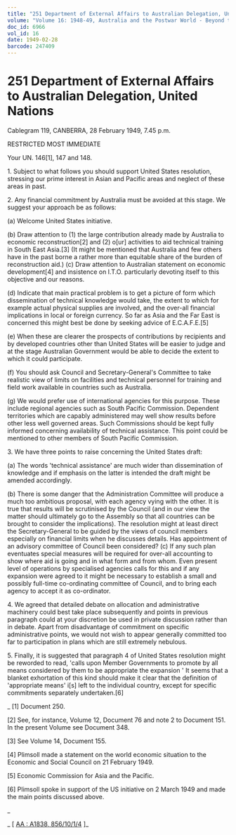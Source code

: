 ```yaml
---
title: "251 Department of External Affairs to Australian Delegation, United Nations"
volume: "Volume 16: 1948-49, Australia and the Postwar World - Beyond the Region"
doc_id: 6966
vol_id: 16
date: 1949-02-28
barcode: 247409
---
```


# 251 Department of External Affairs to Australian Delegation, United Nations

Cablegram 119, CANBERRA, 28 February 1949, 7.45 p.m.

RESTRICTED MOST IMMEDIATE

Your UN. 146[1], 147 and 148.

1\. Subject to what follows you should support United States resolution, stressing our prime interest in Asian and Pacific areas and neglect of these areas in past.

2\. Any financial commitment by Australia must be avoided at this stage. We suggest your approach be as follows:

(a) Welcome United States initiative.

(b) Draw attention to (1) the large contribution already made by Australia to economic reconstruction[2] and (2) o[ur] activities to aid technical training in South East Asia.[3] (It might be mentioned that Australia and few others have in the past borne a rather more than equitable share of the burden of reconstruction aid.) (c) Draw attention to Australian statement on economic development[4] and insistence on I.T.O. particularly devoting itself to this objective and our reasons.

(d) Indicate that main practical problem is to get a picture of form which dissemination of technical knowledge would take, the extent to which for example actual physical supplies are involved, and the over-all financial implications in local or foreign currency. So far as Asia and the Far East is concerned this might best be done by seeking advice of E.C.A.F.E.[5]

(e) When these are clearer the prospects of contributions by recipients and by developed countries other than United States will be easier to judge and at the stage Australian Government would be able to decide the extent to which it could participate.

(f) You should ask Council and Secretary-General's Committee to take realistic view of limits on facilities and technical personnel for training and field work available in countries such as Australia.

(g) We would prefer use of international agencies for this purpose. These include regional agencies such as South Pacific Commission. Dependent territories which are capably administered may well show results before other less well governed areas. Such Commissions should be kept fully informed concerning availability of technical assistance. This point could be mentioned to other members of South Pacific Commission.

3\. We have three points to raise concerning the United States draft:

(a) The words 'technical assistance' are much wider than dissemination of knowledge and if emphasis on the latter is intended the draft might be amended accordingly.

(b) There is some danger that the Administration Committee will produce a much too ambitious proposal, with each agency vying with the other. It is true that results will be scrutinised by the Council (and in our view the matter should ultimately go to the Assembly so that all countries can be brought to consider the implications). The resolution might at least direct the Secretary-General to be guided by the views of council members especially on financial limits when he discusses details. Has appointment of an advisory committee of Council been considered? (c) If any such plan eventuates special measures will be required for over-all accounting to show where aid is going and in what form and from whom. Even present level of operations by specialised agencies calls for this and if any expansion were agreed to it might be necessary to establish a small and possibly full-time co-ordinating committee of Council, and to bring each agency to accept it as co-ordinator.

4\. We agreed that detailed debate on allocation and administrative machinery could best take place subsequently and points in previous paragraph could at your discretion be used in private discussion rather than in debate. Apart from disadvantage of commitment on specific administrative points, we would not wish to appear generally committed too far to participation in plans which are still extremely nebulous.

5\. Finally, it is suggested that paragraph 4 of United States resolution might be reworded to read, 'calls upon Member Governments to promote by all means considered by them to be appropriate the expansion ' It seems that a blanket exhortation of this kind should make it clear that the definition of 'appropriate means' i[s] left to the individual country, except for specific commitments separately undertaken.[6]

_ [1] Document 250.

[2] See, for instance, Volume 12, Document 76 and note 2 to Document 151. In the present Volume see Document 348.

[3] See Volume 14, Document 155.

[4] Plimsoll made a statement on the world economic situation to the Economic and Social Council on 21 February 1949.

[5] Economic Commission for Asia and the Pacific.

[6] Plimsoll spoke in support of the US initiative on 2 March 1949 and made the main points discussed above.

_

_ [ [AA : A1838, 856/10/1/4](http://www.naa.gov.au/cgi-bin/Search?O=I&Number=247409) ]_
